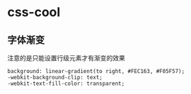# css-cool

## 字体渐变
注意的是只能设置行级元素才有渐变的效果
```
background: linear-gradient(to right, #FEC163, #F05F57);
-webkit-background-clip: text;
-webkit-text-fill-color: transparent;
```
